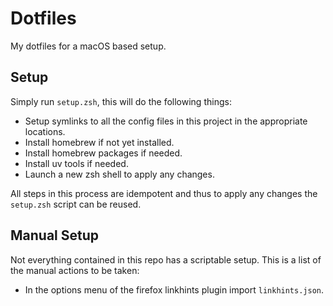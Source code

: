 # Dotfiles
My dotfiles for a macOS based setup.

## Setup
Simply run `setup.zsh`, this will do the following things:
- Setup symlinks to all the config files in this project in the appropriate
  locations.
- Install homebrew if not yet installed.
- Install homebrew packages if needed.
- Install uv tools if needed.
- Launch a new zsh shell to apply any changes.

All steps in this process are idempotent and thus to apply any changes the
`setup.zsh` script can be reused.

## Manual Setup
Not everything contained in this repo has a scriptable setup. This is a list of
the manual actions to be taken:
- In the options menu of the firefox linkhints plugin import `linkhints.json`.
